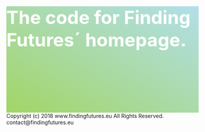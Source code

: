 <!DOCTYPE html>
<html>
   <head>
    <meta charset="utf-8">
    <meta name="viewport" content="width=device-width, initial-scale=1.0">
  </head>
    
<body>
   <div style="height:20em;width:100%;clip-path:polygon(0 0, 100% 0, 100% 75vh, 0 100%);-webkit-clip-path:polygon(0 0, 100% 0, 100% 75vh, 0 100%);z-index:2;background:linear-gradient(to bottom left, #B2DFEA, #A2D565);background-size:cover;position:relative;">
     <h1 style="font-size:3rem; color:white; text-shadow: 0 0 50 #FFF">The code for Finding Futures´ homepage.</h1>
   </div>
  
</body>

<footer>
Copyright (c) 2018 www.findingfutures.eu All Rights Reserved.
contact@findingfutures.eu
</footer>
</html>
